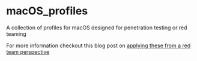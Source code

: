 # macOS_profiles
A collection of profiles for macOS designed for penetration testing or red teaming

For more information checkout this blog post on [applying these from a red team perspective](http://lockboxx.blogspot.com/2019/03/macos-red-teaming-202-profiles.html)
